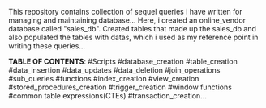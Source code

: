 This repository contains collection of sequel queries i have written for managing and maintaining database...
Here, i created an online_vendor database called "sales_db". Created tables that made up the sales_db and also populated the tables with datas, which i used as my reference point in writing these queries...

**TABLE OF CONTENTS**:
#Scripts
   #database_creation
   #table_creation
   #data_insertion
   #data_updates
   #data_deletion
   #join_operations
   #sub_queries
   #functions
   #index_creation
   #view_creation
   #stored_procedures_creation
   #trigger_creation
   #window functions
   #common table expressions(CTEs)
   #transaction_creation...

